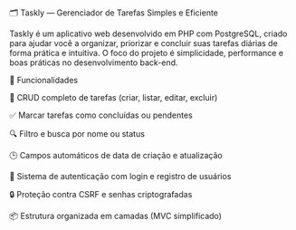 🗂️ Taskly — Gerenciador de Tarefas Simples e Eficiente

Taskly é um aplicativo web desenvolvido em PHP com PostgreSQL, criado para ajudar você a organizar, priorizar e concluir suas tarefas diárias de forma prática e intuitiva.
O foco do projeto é simplicidade, performance e boas práticas no desenvolvimento back-end.

🚀 Funcionalidades

📝 CRUD completo de tarefas (criar, listar, editar, excluir)

✅ Marcar tarefas como concluídas ou pendentes

🔍 Filtro e busca por nome ou status

🕒 Campos automáticos de data de criação e atualização

👤 Sistema de autenticação com login e registro de usuários

🔒 Proteção contra CSRF e senhas criptografadas

📦 Estrutura organizada em camadas (MVC simplificado)
